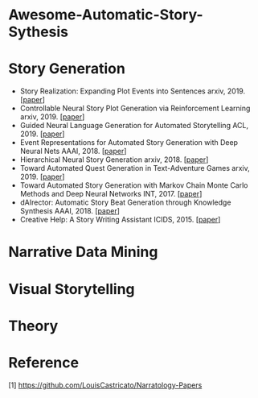 # Awesome-Automatic-Story-Sythesis

# Story Generation  
- Story Realization: Expanding Plot Events into Sentences arxiv, 2019. [[paper](https://arxiv.org/abs/1909.03480)]
- Controllable Neural Story Plot Generation via Reinforcement Learning arxiv, 2019. [[paper](https://arxiv.org/abs/1809.10736)]  
- Guided Neural Language Generation for Automated Storytelling ACL, 2019. [[paper](https://www.aclweb.org/anthology/W19-3405/)]  
- Event Representations for Automated Story Generation with Deep Neural Nets AAAI, 2018. [[paper](https://www.aaai.org/ocs/index.php/AAAI/AAAI18/paper/view/17046/15769)]  
- Hierarchical Neural Story Generation arxiv, 2018.  [[paper](https://arxiv.org/abs/1805.04833)]  
- Toward Automated Quest Generation in Text-Adventure Games arxiv, 2019. [[paper](https://arxiv.org/abs/1909.06283)]  
- Toward Automated Story Generation with Markov Chain Monte Carlo Methods and Deep Neural Networks INT, 2017. [[paper](https://www.cc.gatech.edu/~riedl/pubs/int17.pdf)]  
- dAIrector: Automatic Story Beat Generation through Knowledge Synthesis AAAI, 2018.  [[paper](https://arxiv.org/abs/1811.03423)]  
- Creative Help: A Story Writing Assistant ICIDS, 2015. [[paper](https://people.ict.usc.edu/gordon/public_html/publications/ICIDS15.PDF)]  

# Narrative Data Mining

# Visual Storytelling

# Theory



# Reference
[1] https://github.com/LouisCastricato/Narratology-Papers
